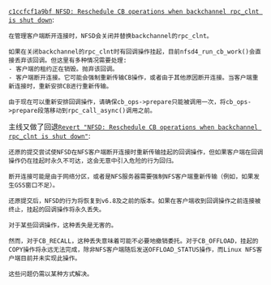 [`c1ccfcf1a9bf NFSD: Reschedule CB operations when backchannel rpc_clnt is shut down`](https://lore.kernel.org/all/170629112969.20612.8526400738389878628.stgit@manet.1015granger.net/):
```
在管理客户端断开连接时，NFSD会关闭并替换backchannel的rpc_clnt。

如果在关闭backchannel的rpc_clnt时有回调操作挂起，目前nfsd4_run_cb_work()会直接丢弃该回调。但这里有多种情况需要处理:
- 客户端的租约正在销毁。抛弃该回调。
- 客户端断开连接。它可能会强制重新传输CB操作，或者由于其他原因断开连接。当客户端重新连接时，重新安排CB进行重新传输。

由于现在可以重新安排回调操作，请确保cb_ops->prepare只能被调用一次，将cb_ops->prepare段落移动到rpc_call_async()调用之前。
```

主线又做了回退[`Revert "NFSD: Reschedule CB operations when backchannel rpc_clnt is shut down"`](https://lore.kernel.org/all/171391800174.101038.3614787261244381619.stgit@klimt.1015granger.net/):
```
还原的提交尝试使NFSD在NFS客户端断开连接时重新传输挂起的回调操作，但如果客户端在回调操作仍在挂起时永久不可达，这会无意中引入危险的行为回归。

断开连接可能是由于网络分区，或者是NFS服务器需要强制NFS客户端重新传输（例如，如果发生GSS窗口不足）。

还原提交后，NFSD的行为将恢复到v6.8及之前的版本。如果在客户端收到回调操作之前连接被终止，挂起的回调操作将永久丢失。

对于某些回调操作，这种丢失是无害的。

然而，对于CB_RECALL，这种丢失意味着可能不必要地撤销委托。对于CB_OFFLOAD，挂起的COPY操作将永远无法完成，除非NFS客户端随后发送OFFLOAD_STATUS操作，而Linux NFS客户端目前并未实现此操作。

这些问题仍需以某种方式解决。
```
